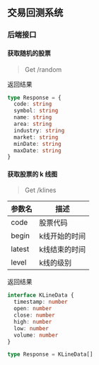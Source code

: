 ## 交易回测系统

### 后端接口


#### 获取随机的股票
> Get /random

返回结果

```typescript
type Response = {
  code: string
  symbol: string
  name: string
  area: string
  industry: string
  market: string
  minDate: string
  maxDate: string
}
```

#### 获取股票的 k 线图
> Get /klines

| 参数名  | 描述 |
| ---    | ---  |
| code    | 股票代码 |
| begin  | k线开始的时间 |
| latest  | k线结束的时间 |
| level  | k线的级别    |

返回结果

```typescript
interface KLineData {
  timestamp: number
  open: number
  close: number
  high: number
  low: number
  volume: number
}

type Response = KLineData[]

```